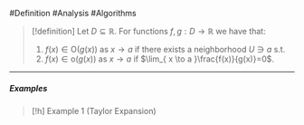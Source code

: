 #Definition #Analysis #Algorithms 

> [!definition]
> Let $D\subseteq \mathbb{R}$. For functions $f,g:D\to \mathbb{R}$ we have that:
> 1. $f(x)\in \text{O}(g(x))$ as $x\to a$ if there exists a neighborhood $U\ni a$ s.t. 
> 2. $f(x)\in \text{o}(g(x))$ as $x\to a$ if $\lim_{ x \to a }\frac{f(x)}{g(x)}=0$. 
---
##### Examples
> [!h] Example 1 (Taylor Expansion)
>  
